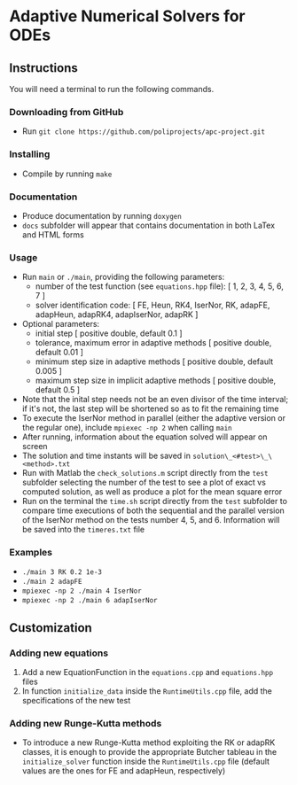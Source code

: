 # Adaptive Numerical Solvers for ODEs
## Instructions
You will need a terminal to run the following commands.

### Downloading from GitHub
* Run ```git clone https://github.com/poliprojects/apc-project.git```

### Installing
* Compile by running ```make```

### Documentation
* Produce documentation by running ```doxygen```
* ```docs``` subfolder will appear that contains documentation in both LaTex and
    HTML forms

### Usage
* Run ```main``` or ```./main```, providing the following parameters:
    * number of the test function (see ```equations.hpp``` file):
        [ 1, 2, 3, 4, 5, 6, 7 ]
	* solver identification code:
        [ FE, Heun, RK4, IserNor, RK, adapFE, adapHeun, adapRK4, adapIserNor,
        adapRK ]
* Optional parameters:
    * initial step [ positive double, default 0.1 ]
    * tolerance, maximum error in adaptive methods
      [ positive double, default 0.01 ]
    * minimum step size in adaptive methods [ positive double, default 0.005 ]
    * maximum step size in implicit adaptive methods
      [ positive double, default 0.5 ]
* Note that the inital step needs not be an even divisor of the time interval;
    if it's not, the last step will be shortened so as to fit the remaining time
* To execute the IserNor method in parallel (either the adaptive version or the
    regular one), include ```mpiexec -np 2``` when calling ```main```
* After running, information about the equation solved will appear on screen
* The solution and time instants will be saved in
    ```solution\_<#test>\_\<method>.txt```
* Run with Matlab the ```check_solutions.m``` script directly from the
    ```test``` subfolder selecting the number of the test to see a plot of exact
    vs computed solution, as well as produce a plot for the mean square error
* Run on the terminal the ```time.sh``` script directly from the ```test```
    subfolder to compare time executions of both the sequential and the parallel
    version of the IserNor method on the tests number 4, 5, and 6. Information
    will be saved into the ```timeres.txt``` file

### Examples
* ```./main 3 RK 0.2 1e-3```
* ```./main 2 adapFE```
* ```mpiexec -np 2 ./main 4 IserNor```
* ```mpiexec -np 2 ./main 6 adapIserNor```

## Customization
### Adding new equations
1) Add a new EquationFunction in the ```equations.cpp``` and ```equations.hpp```
    files
2) In function ```initialize_data``` inside the ```RuntimeUtils.cpp``` file,
    add the specifications of the new test

### Adding new Runge-Kutta methods
* To introduce a new Runge-Kutta method exploiting the RK or adapRK classes,
    it is enough to provide the appropriate Butcher tableau in the
    ```initialize_solver``` function inside the ```RuntimeUtils.cpp``` file
    (default values are the ones for FE and adapHeun, respectively)
